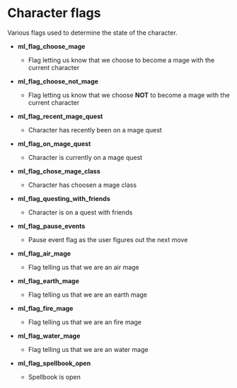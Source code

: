 # Character flags

Various flags used to determine the state of the character.

- **ml_flag_choose_mage**
    - Flag letting us know that we choose to become a mage with the current character

- **ml_flag_choose_not_mage**
    - Flag letting us know that we choose **NOT** to become a mage with the current character

- **ml_flag_recent_mage_quest**
    - Character has recently been on a mage quest

- **ml_flag_on_mage_quest**
    - Character is currently on a mage quest

- **ml_flag_chose_mage_class**
    - Character has choosen a mage class

- **ml_flag_questing_with_friends**
    - Character is on a quest with friends

- **ml_flag_pause_events**
    - Pause event flag as the user figures out the next move

- **ml_flag_air_mage**
    - Flag telling us that we are an air mage

- **ml_flag_earth_mage**
    - Flag telling us that we are an earth mage

- **ml_flag_fire_mage**
    - Flag telling us that we are an fire mage

- **ml_flag_water_mage**
    - Flag telling us that we are an water mage

- **ml_flag_spellbook_open**
    - Spellbook is open
